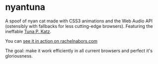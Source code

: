 nyantuna
========

A spoof of nyan cat made with CSS3 animations and the Web Audio API (ostensibly with fallbacks for less cutting-edge browsers). Featuring the ineffable [Tuna P. Katz](http://www.rachelthegreat.com/comics/the-naming-of-tuna-page-1/ "A brief comic history of Tuna.!").

You can [see it in action on rachelnabors.com](http://www.rachelnabors.com/animation/nyantuna "Nyan Tuna in action! Nyan Nyan Nyan!")

The goal: make it work efficiently in all current browsers and perfect it's gloriousness.